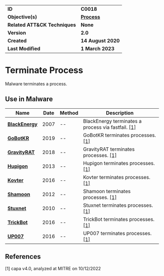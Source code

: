<table>
<tr>
<td><b>ID</b></td>
<td><b>C0018</b></td>
</tr>
<tr>
<td><b>Objective(s)</b></td>
<td><b><a href="../process">Process</a></b></td>
</tr>
<tr>
<td><b>Related ATT&CK Techniques</b></td>
<td><b>None</b></td>
</tr>
<tr>
<td><b>Version</b></td>
<td><b>2.0</b></td>
</tr>
<tr>
<td><b>Created</b></td>
<td><b>14 August 2020</b></td>
</tr>
<tr>
<td><b>Last Modified</b></td>
<td><b>1 March 2023</b></td>
</tr>
</table>


# Terminate Process

Malware terminates a process.

## Use in Malware

|Name|Date|Method|Description|
|---|---|---|---|
|[**BlackEnergy**](../xample-malware/blackenergy.md)|2007|--|BlackEnergy terminates a process via fastfail. [[1]](#1)|
|[**GoBotKR**](../xample-malware/gobotkr.md)|2019|--|GoBotKR terminates processes. [[1]](#1)|
|[**GravityRAT**](../xample-malware/gravity-rat.md)|2018|--|GravityRAT terminates processes. [[1]](#1)|
|[**Hupigon**](../xample-malware/hupigon.md)|2013|--|Hupigon terminates processes. [[1]](#1)|
|[**Kovter**](../xample-malware/kovter.md)|2016|--|Kovter terminates processes. [[1]](#1)|
|[**Shamoon**](../xample-malware/shamoon.md)|2012|--|Shamoon terminates processes. [[1]](#1)|
|[**Stuxnet**](../xample-malware/stuxnet.md)|2010|--|Stuxnet terminates processes. [[1]](#1)|
|[**TrickBot**](../xample-malware/trickbot.md)|2016|--|TrickBot terminates processes. [[1]](#1)|
|[**UP007**](../xample-malware/up007.md)|2016|--|UP007 terminates processes. [[1]](#1)|

## References

<a name="1">[1]</a> capa v4.0, analyzed at MITRE on 10/12/2022

